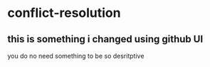 # conflict-resolution
## this is something i changed using github UI

you do no  need something to be so desritptive
